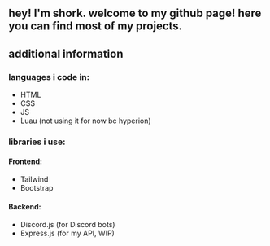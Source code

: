 ## hey! I'm shork. welcome to my github page! here you can find most of my projects.

## additional information

### languages i code in:
- HTML
- CSS
- JS
- Luau (not using it for now bc hyperion)

### libraries i use:

#### Frontend:
- Tailwind
- Bootstrap

#### Backend:
- Discord.js (for Discord bots)
- Express.js (for my API, WIP)
